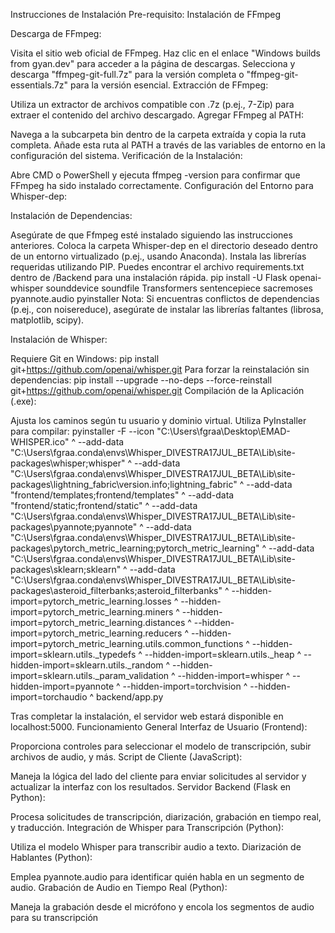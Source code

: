 Instrucciones de Instalación
Pre-requisito: Instalación de FFmpeg

Descarga de FFmpeg:

Visita el sitio web oficial de FFmpeg.
Haz clic en el enlace "Windows builds from gyan.dev" para acceder a la página de descargas.
Selecciona y descarga "ffmpeg-git-full.7z" para la versión completa o "ffmpeg-git-essentials.7z" para la versión esencial.
Extracción de FFmpeg:

Utiliza un extractor de archivos compatible con .7z (p.ej., 7-Zip) para extraer el contenido del archivo descargado.
Agregar FFmpeg al PATH:

Navega a la subcarpeta bin dentro de la carpeta extraída y copia la ruta completa.
Añade esta ruta al PATH a través de las variables de entorno en la configuración del sistema.
Verificación de la Instalación:

Abre CMD o PowerShell y ejecuta ffmpeg -version para confirmar que FFmpeg ha sido instalado correctamente.
Configuración del Entorno para Whisper-dep:

Instalación de Dependencias:

Asegúrate de que Ffmpeg esté instalado siguiendo las instrucciones anteriores.
Coloca la carpeta Whisper-dep en el directorio deseado dentro de un entorno virtualizado (p.ej., usando Anaconda).
Instala las librerías requeridas utilizando PIP. Puedes encontrar el archivo requirements.txt dentro de /Backend para una instalación rápida.
pip install -U Flask openai-whisper sounddevice soundfile Transformers sentencepiece sacremoses pyannote.audio pyinstaller
Nota: Si encuentras conflictos de dependencias (p.ej., con noisereduce), asegúrate de instalar las librerías faltantes (librosa, matplotlib, scipy).

Instalación de Whisper:

Requiere Git en Windows: pip install git+https://github.com/openai/whisper.git
Para forzar la reinstalación sin dependencias: pip install --upgrade --no-deps --force-reinstall git+https://github.com/openai/whisper.git
Compilación de la Aplicación (.exe):

Ajusta los caminos según tu usuario y dominio virtual. 
Utiliza PyInstaller para compilar: pyinstaller -F --icon "C:\Users\fgraa\Desktop\EMAD-WHISPER.ico" ^
    --add-data "C:\Users\fgraa\.conda\envs\Whisper_DIVESTRA17JUL_BETA\Lib\site-packages\whisper;whisper" ^
    --add-data "C:\Users\fgraa\.conda\envs\Whisper_DIVESTRA17JUL_BETA\Lib\site-packages\lightning_fabric\version.info;lightning_fabric" ^
    --add-data "frontend/templates;frontend/templates" ^
    --add-data "frontend/static;frontend/static" ^
    --add-data "C:\Users\fgraa\.conda\envs\Whisper_DIVESTRA17JUL_BETA\Lib\site-packages\pyannote;pyannote" ^
    --add-data "C:\Users\fgraa\.conda\envs\Whisper_DIVESTRA17JUL_BETA\Lib\site-packages\pytorch_metric_learning;pytorch_metric_learning" ^
    --add-data "C:\Users\fgraa\.conda\envs\Whisper_DIVESTRA17JUL_BETA\Lib\site-packages\sklearn;sklearn" ^
    --add-data "C:\Users\fgraa\.conda\envs\Whisper_DIVESTRA17JUL_BETA\Lib\site-packages\asteroid_filterbanks;asteroid_filterbanks" ^
    --hidden-import=pytorch_metric_learning.losses ^
    --hidden-import=pytorch_metric_learning.miners ^
    --hidden-import=pytorch_metric_learning.distances ^
    --hidden-import=pytorch_metric_learning.reducers ^
    --hidden-import=pytorch_metric_learning.utils.common_functions ^
    --hidden-import=sklearn.utils._typedefs ^
    --hidden-import=sklearn.utils._heap ^
    --hidden-import=sklearn.utils._random ^
    --hidden-import=sklearn.utils._param_validation ^
    --hidden-import=whisper ^
    --hidden-import=pyannote ^
    --hidden-import=torchvision ^
    --hidden-import=torchaudio ^
    backend/app.py



Tras completar la instalación, el servidor web estará disponible en localhost:5000.
Funcionamiento General
Interfaz de Usuario (Frontend):

Proporciona controles para seleccionar el modelo de transcripción, subir archivos de audio, y más.
Script de Cliente (JavaScript):

Maneja la lógica del lado del cliente para enviar solicitudes al servidor y actualizar la interfaz con los resultados.
Servidor Backend (Flask en Python):

Procesa solicitudes de transcripción, diarización, grabación en tiempo real, y traducción.
Integración de Whisper para Transcripción (Python):

Utiliza el modelo Whisper para transcribir audio a texto.
Diarización de Hablantes (Python):

Emplea pyannote.audio para identificar quién habla en un segmento de audio.
Grabación de Audio en Tiempo Real (Python):

Maneja la grabación desde el micrófono y encola los segmentos de audio para su transcripción




